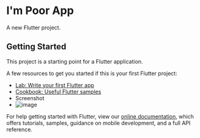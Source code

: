 # I'm Poor App

A new Flutter project.

## Getting Started

This project is a starting point for a Flutter application.

A few resources to get you started if this is your first Flutter project:

- [Lab: Write your first Flutter app](https://flutter.dev/docs/get-started/codelab)
- [Cookbook: Useful Flutter samples](https://flutter.dev/docs/cookbook)
- Screenshot
- ![image](https://user-images.githubusercontent.com/96056167/165946308-8e91724c-ebe2-4ac3-a9e6-ab4697bf9569.png)


For help getting started with Flutter, view our
[online documentation](https://flutter.dev/docs), which offers tutorials,
samples, guidance on mobile development, and a full API reference.
